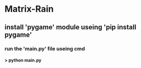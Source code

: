 # Matrix-Rain

## install 'pygame' module useing 'pip install pygame'
### run the 'main.py' file useing cmd 
#### > python main.py
